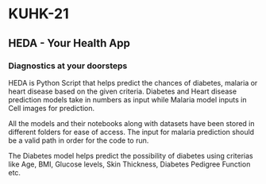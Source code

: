 # KUHK-21
## HEDA - Your Health App
### Diagnostics at your doorsteps

HEDA is Python Script that helps predict the chances of diabetes, malaria or heart disease based on the given criteria. Diabetes and Heart disease prediction models take in numbers as input while Malaria model inputs in Cell images for prediction. 

All the models and their notebooks along with datasets have been stored in different folders for ease of access.
The input for malaria prediction should be a valid path in order for the code to run. 

The Diabetes model helps predict the possibility of diabetes using criterias like Age, BMI, Glucose levels, Skin Thickness, Diabetes Pedigree Function etc. 
